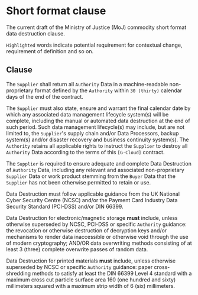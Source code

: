 # Short format clause

The current draft of the Ministry of Justice \(MoJ\) commodity short format data destruction clause.

`Highlighted` words indicate potential requirement for contextual change, requirement of definition and so on.

## Clause

The `Supplier` shall return all `Authority` Data in a machine-readable non-proprietary format defined by the `Authority` within `30 (thirty)` calendar days of the end of the contract.

The `Supplier` must also state, ensure and warrant the final calendar date by which any associated data management lifecycle system\(s\) will be complete, including the manual or automated data destruction at the end of such period. Such data management lifecycle\(s\) may include, but are not limited to, the `Supplier`'s supply chain and/or Data Processors, backup system\(s\) and/or disaster recovery and business continuity system\(s\). The `Authority` retains all applicable rights to instruct the `Supplier` to destroy all `Authority` Data according to the terms of this `[G-Cloud]` contract.

The `Supplier` is required to ensure adequate and complete Data Destruction of `Authority` Data, including any relevant and associated non-proprietary `Supplier` Data or work product stemming from the `Buyer` Data that the `Supplier` has not been otherwise permitted to retain or use.

Data Destruction must follow applicable guidance from the UK National Cyber Security Centre \(NCSC\) and/or the Payment Card Industry Data Security Standard \(PCI-DSS\) and/or DIN 66399.

Data Destruction for electronic/magnetic storage **must** include, unless otherwise superseded by NCSC, PCI-DSS or specific `Authority` guidance: the revocation or otherwise destruction of decryption keys and/or mechanisms to render data inaccessible or otherwise void through the use of modern cryptography; AND/OR data overwriting methods consisting of at least 3 \(three\) complete overwrite passes of random data.

Data Destruction for printed materials **must** include, unless otherwise superseded by NCSC or specific `Authority` guidance: paper cross-shredding methods to satisfy at least the DIN 66399 Level 4 standard with a maximum cross cut particle surface area 160 \(one hundred and sixty\) millimeters squared with a maximum strip width of 6 \(six\) millimeters.


